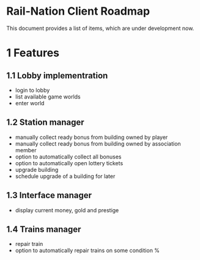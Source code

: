 Rail-Nation Client Roadmap
==========================

This document provides a list of items, which are under development now.


# 1 Features

## 1.1 Lobby implementration

* login to lobby
* list available game worlds
* enter world


## 1.2 Station manager

* manually collect ready bonus from building owned by player
* manually collect ready bonus from building owned by association member
* option to automatically collect all bonuses
* option to automatically open lottery tickets 
* upgrade building
* schedule upgrade of a building for later


## 1.3 Interface manager

* display current money, gold and prestige


## 1.4 Trains manager

* repair train
* option to automatically repair trains on some condition % 


